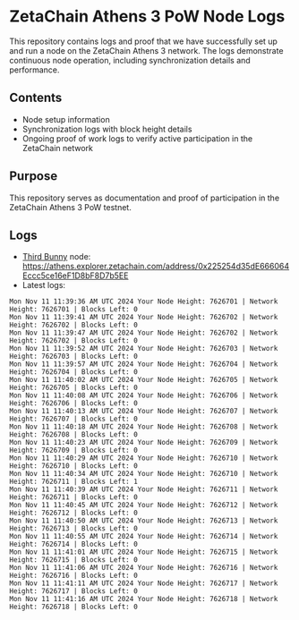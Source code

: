 # ZetaChain Athens 3 PoW Node Logs
This repository contains logs and proof that we have successfully set up and run a node on the ZetaChain Athens 3 network. The logs demonstrate continuous node operation, including synchronization details and performance.

## Contents
- Node setup information
- Synchronization logs with block height details
- Ongoing proof of work logs to verify active participation in the ZetaChain network

## Purpose
This repository serves as documentation and proof of participation in the ZetaChain Athens 3 PoW testnet.

## Logs

- [Third Bunny](https://thirdbunny.xyz/) node: https://athens.explorer.zetachain.com/address/0x225254d35dE666064Eccc5ce16eF1D8bF8D7b5EE
- Latest logs:
```
Mon Nov 11 11:39:36 AM UTC 2024 Your Node Height: 7626701 | Network Height: 7626701 | Blocks Left: 0
Mon Nov 11 11:39:41 AM UTC 2024 Your Node Height: 7626702 | Network Height: 7626702 | Blocks Left: 0
Mon Nov 11 11:39:47 AM UTC 2024 Your Node Height: 7626702 | Network Height: 7626702 | Blocks Left: 0
Mon Nov 11 11:39:52 AM UTC 2024 Your Node Height: 7626703 | Network Height: 7626703 | Blocks Left: 0
Mon Nov 11 11:39:57 AM UTC 2024 Your Node Height: 7626704 | Network Height: 7626704 | Blocks Left: 0
Mon Nov 11 11:40:02 AM UTC 2024 Your Node Height: 7626705 | Network Height: 7626705 | Blocks Left: 0
Mon Nov 11 11:40:08 AM UTC 2024 Your Node Height: 7626706 | Network Height: 7626706 | Blocks Left: 0
Mon Nov 11 11:40:13 AM UTC 2024 Your Node Height: 7626707 | Network Height: 7626707 | Blocks Left: 0
Mon Nov 11 11:40:18 AM UTC 2024 Your Node Height: 7626708 | Network Height: 7626708 | Blocks Left: 0
Mon Nov 11 11:40:23 AM UTC 2024 Your Node Height: 7626709 | Network Height: 7626709 | Blocks Left: 0
Mon Nov 11 11:40:29 AM UTC 2024 Your Node Height: 7626710 | Network Height: 7626710 | Blocks Left: 0
Mon Nov 11 11:40:34 AM UTC 2024 Your Node Height: 7626710 | Network Height: 7626711 | Blocks Left: 1
Mon Nov 11 11:40:39 AM UTC 2024 Your Node Height: 7626711 | Network Height: 7626711 | Blocks Left: 0
Mon Nov 11 11:40:45 AM UTC 2024 Your Node Height: 7626712 | Network Height: 7626712 | Blocks Left: 0
Mon Nov 11 11:40:50 AM UTC 2024 Your Node Height: 7626713 | Network Height: 7626713 | Blocks Left: 0
Mon Nov 11 11:40:55 AM UTC 2024 Your Node Height: 7626714 | Network Height: 7626714 | Blocks Left: 0
Mon Nov 11 11:41:01 AM UTC 2024 Your Node Height: 7626715 | Network Height: 7626715 | Blocks Left: 0
Mon Nov 11 11:41:06 AM UTC 2024 Your Node Height: 7626716 | Network Height: 7626716 | Blocks Left: 0
Mon Nov 11 11:41:11 AM UTC 2024 Your Node Height: 7626717 | Network Height: 7626717 | Blocks Left: 0
Mon Nov 11 11:41:16 AM UTC 2024 Your Node Height: 7626718 | Network Height: 7626718 | Blocks Left: 0
```
